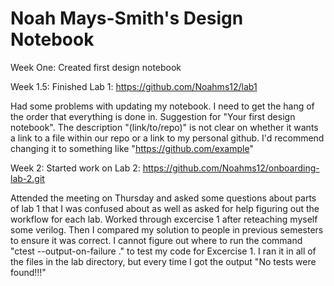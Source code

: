 # Noah Mays-Smith's Design Notebook

Week One:
Created first design notebook

Week 1.5:
Finished Lab 1: https://github.com/Noahms12/lab1

Had some problems with updating my notebook. I need to get the hang of the order that everything is done in. 
Suggestion for "Your first design notebook". The description "(link/to/repo)" is not clear on whether it wants a link to a file within our repo or a link to my personal github. I'd recommend changing it to something like "https://github.com/example"

Week 2:
Started work on Lab 2: https://github.com/Noahms12/onboarding-lab-2.git

Attended the meeting on Thursday and asked some questions about parts of lab 1 that I was confused about as well as asked for help figuring out the workflow for each lab.
Worked through excercise 1 after reteaching myself some verilog. Then I compared my solution to people in previous semesters to ensure it was correct. I cannot figure out where to run the command "ctest --output-on-failure ." to test my code for Excercise 1. I ran it in all of the files in the lab directory, but every time I got the output "No tests were found!!!"
